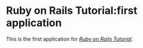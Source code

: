# Ruby on Rails Tutorial:first application

This is the first application for [*Ruby on Rails Tutorial*](http://tumblr.com).
